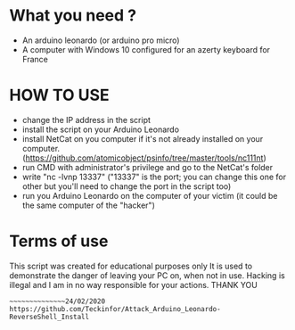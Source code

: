 # What you need ?

- An arduino leonardo (or arduino pro micro)
- A computer with Windows 10 configured for an azerty keyboard for France

# HOW TO USE

- change the IP address in the script
- install the script on your Arduino Leonardo
- install NetCat on you computer if it's not already installed on your computer. (https://github.com/atomicobject/psinfo/tree/master/tools/nc111nt)
- run CMD with administrator's privilege and go to the NetCat's folder
- write "nc -lvnp 13337" ("13337" is the port; you can change this one for other but you'll need to change the port in the script too)
- run you Arduino Leonardo on the computer of your victim (it could be the same computer of the "hacker")

# Terms of use

This script was created for educational purposes only
It is used to demonstrate the danger of leaving your PC on, when not in use.
Hacking is illegal and I am in no way responsible for your actions.
THANK YOU


~~~~Created by Teckinfor
~~~~~~~~~~~~~~24/02/2020
https://github.com/Teckinfor/Attack_Arduino_Leonardo-ReverseShell_Install

